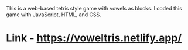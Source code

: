 This is a web-based tetris style game with vowels as blocks. I coded this game with JavaScript, HTML, and CSS.

# Link - https://voweltris.netlify.app/